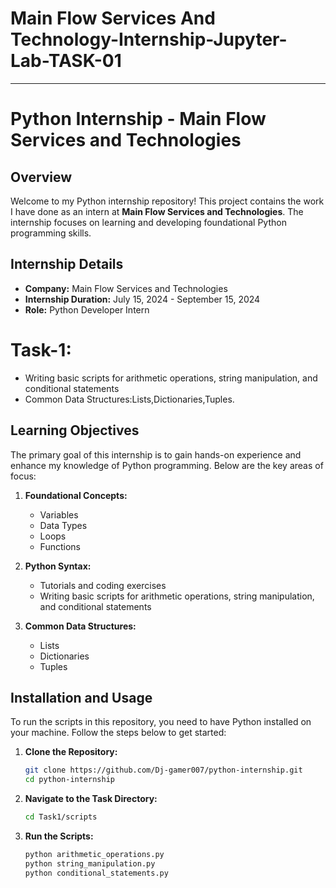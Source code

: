 # Main Flow Services And Technology-Internship-Jupyter-Lab-TASK-01

---

# Python Internship - Main Flow Services and Technologies

## Overview

Welcome to my Python internship repository! This project contains the work I have done as an intern at **Main Flow Services and Technologies**. The internship focuses on learning and developing foundational Python programming skills.

## Internship Details

- **Company:** Main Flow Services and Technologies
- **Internship Duration:** July 15, 2024 - September 15, 2024
- **Role:** Python Developer Intern

# Task-1:
- Writing basic scripts for arithmetic operations, string manipulation, and conditional statements
- Common Data Structures:Lists,Dictionaries,Tuples.

## Learning Objectives

The primary goal of this internship is to gain hands-on experience and enhance my knowledge of Python programming. Below are the key areas of focus:

1. **Foundational Concepts:**
   - Variables
   - Data Types
   - Loops
   - Functions

2. **Python Syntax:**
   - Tutorials and coding exercises
   - Writing basic scripts for arithmetic operations, string manipulation, and conditional statements

3. **Common Data Structures:**
   - Lists
   - Dictionaries
   - Tuples
   
## Installation and Usage

To run the scripts in this repository, you need to have Python installed on your machine. Follow the steps below to get started:

1. **Clone the Repository:**
   ```bash
   git clone https://github.com/Dj-gamer007/python-internship.git
   cd python-internship
   ```

2. **Navigate to the Task Directory:**
   ```bash
   cd Task1/scripts
   ```

3. **Run the Scripts:**
   ```bash
   python arithmetic_operations.py
   python string_manipulation.py
   python conditional_statements.py
   ```
